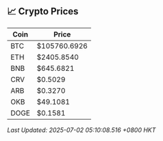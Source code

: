 ## 📈 Crypto Prices

| Coin | Price |
| ---- | ----- |
| BTC | $105760.6926 |
| ETH | $2405.8540 |
| BNB | $645.6821 |
| CRV | $0.5029 |
| ARB | $0.3270 |
| OKB | $49.1081 |
| DOGE | $0.1581 |

_Last Updated: 2025-07-02 05:10:08.516 +0800 HKT_
